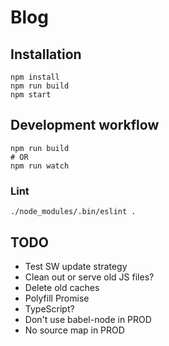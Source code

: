 # Blog

## Installation

```
npm install
npm run build
npm start
```

## Development workflow
```
npm run build
# OR
npm run watch
```

### Lint
```
./node_modules/.bin/eslint .
```

## TODO

* Test SW update strategy
* Clean out or serve old JS files?
* Delete old caches
* Polyfill Promise
* TypeScript?
* Don't use babel-node in PROD
* No source map in PROD
